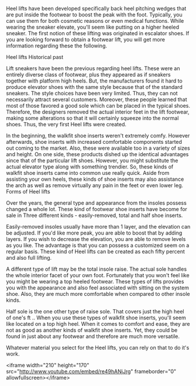 Heel lifts have been developed specifically back heel pitching wedges
that are put inside the footwear to boost the peak with the foot.
Typically, you can use them for both cosmetic reasons or even medical
functions. While wearing the sneaker elevate, you'll seem like putting
on a higher heeled sneaker. The first notion of these lifting was
originated in escalator shoes. If you are looking forward to obtain a
footwear lift, you will get more information regarding these the
following.

Heel lifts Historical past

Lift sneakers have been the previous regarding heel lifts. These were an
entirely diverse class of footwear, plus they appeared as if sneakers
together with platform high heels. But, the manufacturers found it hard
to produce elevator shoes with the same style because that of the
standard sneakers. The style choices have been very limited. Thus, they
can not necessarily attract several customers. Moreover, these people
learned that most of those favored a good sole which can be placed in
the typical shoes. Therefore, the designers removed the actual interior
feet in the lift footwear, making some alterations so that it will
certainly squeeze into the normal shoes. Thus, the very first Heel lifts
were created.

In the beginning, the walkfit shoe inserts weren't extremely comfy.
However afterwards, shoe inserts with increased comfortable components
started out coming to the market. Also, these were available too in a
variety of sizes and height. On one side, these products dished up the
identical advantages since that of the particular lift shoes. However,
you might substitute the actual elevator type along with something
trendier. So, these kinds of walkfit shoe inserts came into common use
really quick. Aside from assisting your own heels, these kinds of shoe
inserts may also assistance the arch as well as remove virtually any
pain in the feet or even lower leg. Forms of Heel lifts

Over the years, the general type and appearance from the insoles possess
changed a whole lot. These kind of footwear shoe inserts have become for
sale in Three different kinds - easily-removed, total and half shoe
inserts.

Easily-removed insoles usually have more than 1 layer, and the elevation
can be adjusted. If you'd like more peak, you are able to boost that by
adding layers. If you wish to decrease the elevation, you are able to
remove levels as you like. The advantage is that you can possess a
customized seem on a regular basis. These kind of Heel lifts can be
created as each fifty percent and also full lifting.

A different type of lift may be the total insole raise. The actual sole
handles the whole interior facet of your own foot. Fortunately that you
won't feel like you might be wearing a top heeled footwear. These types
of lifts provides you with the appearance and also feel associated with
sitting on the system shoe. Also, they are much more comfortable when
compared to other insole kinds.

Half sole is the one other type of raise sole. That covers just the high
heel of one's ft .. When you use these types of walkfit shoe inserts,
you'll seem like located on a top high heel. When it comes to comfort
and ease, they are not as good as another kinds of walkfit shoe inserts.
Yet, they could be found in just about any footwear and therefore are
much more versatile.

Whatever material you select for the Heel lifts, you can rely on that to
do it's work.

\<iframe width="210" height="170"
src="<http://www.youtube.com/embed/re49hANjJrg>" frameborder="0"
allowfullscreen\>\</iframe\>
